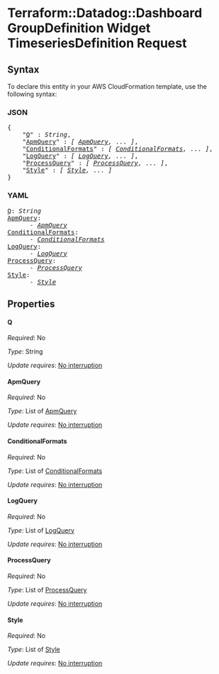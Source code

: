 # Terraform::Datadog::Dashboard GroupDefinition Widget TimeseriesDefinition Request

## Syntax

To declare this entity in your AWS CloudFormation template, use the following syntax:

### JSON

<pre>
{
    "<a href="#q" title="Q">Q</a>" : <i>String</i>,
    "<a href="#apmquery" title="ApmQuery">ApmQuery</a>" : <i>[ <a href="groupdefinition-widget-timeseriesdefinition-request-apmquery.md">ApmQuery</a>, ... ]</i>,
    "<a href="#conditionalformats" title="ConditionalFormats">ConditionalFormats</a>" : <i>[ <a href="groupdefinition-widget-timeseriesdefinition-request-conditionalformats.md">ConditionalFormats</a>, ... ]</i>,
    "<a href="#logquery" title="LogQuery">LogQuery</a>" : <i>[ <a href="groupdefinition-widget-timeseriesdefinition-request-logquery.md">LogQuery</a>, ... ]</i>,
    "<a href="#processquery" title="ProcessQuery">ProcessQuery</a>" : <i>[ <a href="groupdefinition-widget-timeseriesdefinition-request-processquery.md">ProcessQuery</a>, ... ]</i>,
    "<a href="#style" title="Style">Style</a>" : <i>[ <a href="groupdefinition-widget-timeseriesdefinition-request-style.md">Style</a>, ... ]</i>
}
</pre>

### YAML

<pre>
<a href="#q" title="Q">Q</a>: <i>String</i>
<a href="#apmquery" title="ApmQuery">ApmQuery</a>: <i>
      - <a href="groupdefinition-widget-timeseriesdefinition-request-apmquery.md">ApmQuery</a></i>
<a href="#conditionalformats" title="ConditionalFormats">ConditionalFormats</a>: <i>
      - <a href="groupdefinition-widget-timeseriesdefinition-request-conditionalformats.md">ConditionalFormats</a></i>
<a href="#logquery" title="LogQuery">LogQuery</a>: <i>
      - <a href="groupdefinition-widget-timeseriesdefinition-request-logquery.md">LogQuery</a></i>
<a href="#processquery" title="ProcessQuery">ProcessQuery</a>: <i>
      - <a href="groupdefinition-widget-timeseriesdefinition-request-processquery.md">ProcessQuery</a></i>
<a href="#style" title="Style">Style</a>: <i>
      - <a href="groupdefinition-widget-timeseriesdefinition-request-style.md">Style</a></i>
</pre>

## Properties

#### Q

_Required_: No

_Type_: String

_Update requires_: [No interruption](https://docs.aws.amazon.com/AWSCloudFormation/latest/UserGuide/using-cfn-updating-stacks-update-behaviors.html#update-no-interrupt)

#### ApmQuery

_Required_: No

_Type_: List of <a href="groupdefinition-widget-timeseriesdefinition-request-apmquery.md">ApmQuery</a>

_Update requires_: [No interruption](https://docs.aws.amazon.com/AWSCloudFormation/latest/UserGuide/using-cfn-updating-stacks-update-behaviors.html#update-no-interrupt)

#### ConditionalFormats

_Required_: No

_Type_: List of <a href="groupdefinition-widget-timeseriesdefinition-request-conditionalformats.md">ConditionalFormats</a>

_Update requires_: [No interruption](https://docs.aws.amazon.com/AWSCloudFormation/latest/UserGuide/using-cfn-updating-stacks-update-behaviors.html#update-no-interrupt)

#### LogQuery

_Required_: No

_Type_: List of <a href="groupdefinition-widget-timeseriesdefinition-request-logquery.md">LogQuery</a>

_Update requires_: [No interruption](https://docs.aws.amazon.com/AWSCloudFormation/latest/UserGuide/using-cfn-updating-stacks-update-behaviors.html#update-no-interrupt)

#### ProcessQuery

_Required_: No

_Type_: List of <a href="groupdefinition-widget-timeseriesdefinition-request-processquery.md">ProcessQuery</a>

_Update requires_: [No interruption](https://docs.aws.amazon.com/AWSCloudFormation/latest/UserGuide/using-cfn-updating-stacks-update-behaviors.html#update-no-interrupt)

#### Style

_Required_: No

_Type_: List of <a href="groupdefinition-widget-timeseriesdefinition-request-style.md">Style</a>

_Update requires_: [No interruption](https://docs.aws.amazon.com/AWSCloudFormation/latest/UserGuide/using-cfn-updating-stacks-update-behaviors.html#update-no-interrupt)


